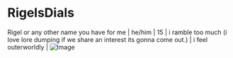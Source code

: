# RigelsDials
Rigel or any other name you have for me | he/him | 15 | i ramble too much (i love lore dumping if we share an interest its gonna come out.) | i feel outerworldly |
![Image](https://github.com/user-attachments/assets/76c7f065-6fc8-40a8-989a-910fafebd1ff)
